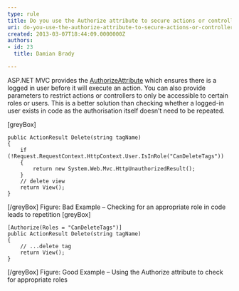 ```yaml
---
type: rule
title: Do you use the Authorize attribute to secure actions or controllers?
uri: do-you-use-the-authorize-attribute-to-secure-actions-or-controllers
created: 2013-03-07T18:44:09.0000000Z
authors:
- id: 23
  title: Damian Brady

---
```


ASP.NET MVC provides the [AuthorizeAttribute](https&#58;//msdn.microsoft.com/en-us/library/system.web.mvc.authorizeattribute.aspx) which ensures there is a logged in user before it will execute an action. You can also provide parameters to restrict actions or controllers to only be accessible to certain roles or users. This is a better solution than checking whether a logged-in user exists in code as the authorisation itself doesn’t need to be repeated.
 
[greyBox]
 

```
public ActionResult Delete(string tagName)
{
    if (!Request.RequestContext.HttpContext.User.IsInRole("CanDeleteTags"))
    {
        return new System.Web.Mvc.HttpUnauthorizedResult();
    }
    // delete view
    return View();
}
```

 
[/greyBox]
Figure: Bad Example – Checking for an appropriate role in code leads to repetition 
[greyBox]
 

```
[Authorize(Roles = "CanDeleteTags")]
public ActionResult Delete(string tagName)
{
    // ...delete tag
    return View();
}
```

 
[/greyBox]
Figure: Good Example – Using the Authorize attribute to check for appropriate roles
